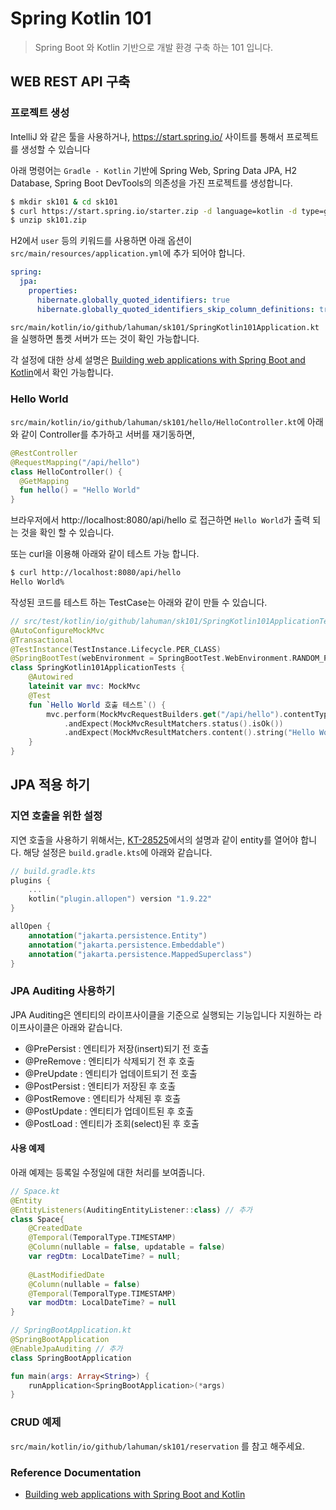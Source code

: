 # Spring Kotlin 101

> Spring Boot 와 Kotlin 기반으로 개발 환경 구축 하는 101 입니다. 

## WEB REST API 구축 

### 프로젝트 생성 

IntelliJ 와 같은 툴을 사용하거나, https://start.spring.io/ 사이트를 통해서 프로젝트를 생성할 수 있습니다 

아래 명령어는 `Gradle - Kotlin` 기반에 Spring Web, Spring Data JPA, H2 Database, Spring Boot DevTools의 의존성을 가진 프로젝트를 생성합니다. 

```bash
$ mkdir sk101 & cd sk101
$ curl https://start.spring.io/starter.zip -d language=kotlin -d type=gradle-project-kotlin -d dependencies=web,jpa,h2,devtools -d packageName=io.github.lahuman.sk101 -d name=SpringKotlin101 -o sk101.zip
$ unzip sk101.zip
```

H2에서 `user` 등의 키워드를 사용하면 아래 옵션이 `src/main/resources/application.yml`에 추가 되어야 합니다.

```yaml
spring:
  jpa:
    properties:
      hibernate.globally_quoted_identifiers: true
      hibernate.globally_quoted_identifiers_skip_column_definitions: true
```

`src/main/kotlin/io/github/lahuman/sk101/SpringKotlin101Application.kt` 을 실행하면 톰켓 서버가 뜨는 것이 확인 가능합니다. 

각 설정에 대한 상세 설명은 [Building web applications with Spring Boot and Kotlin](https://spring.io/guides/tutorials/spring-boot-kotlin)에서 확인 가능합니다. 

### Hello World 

`src/main/kotlin/io/github/lahuman/sk101/hello/HelloController.kt`에 아래와 같이 Controller를 추가하고 서버를 재기동하면, 

```kotlin
@RestController
@RequestMapping("/api/hello")
class HelloController() {
  @GetMapping
  fun hello() = "Hello World"
}
```
브라우저에서 http://localhost:8080/api/hello 로 접근하면 `Hello World`가 출력 되는 것을 확인 할 수 있습니다. 

또는 curl을 이용해 아래와 같이 테스트 가능 합니다. 

```bash
$ curl http://localhost:8080/api/hello
Hello World%
```

작성된 코드를 테스트 하는 TestCase는 아래와 같이 만들 수 있습니다. 

```kotlin
// src/test/kotlin/io/github/lahuman/sk101/SpringKotlin101ApplicationTests.kt
@AutoConfigureMockMvc
@Transactional
@TestInstance(TestInstance.Lifecycle.PER_CLASS)
@SpringBootTest(webEnvironment = SpringBootTest.WebEnvironment.RANDOM_PORT)
class SpringKotlin101ApplicationTests {
    @Autowired
    lateinit var mvc: MockMvc
    @Test
    fun `Hello World 호출 테스트`() {
        mvc.perform(MockMvcRequestBuilders.get("/api/hello").contentType(MediaType.APPLICATION_JSON))
            .andExpect(MockMvcResultMatchers.status().isOk())
            .andExpect(MockMvcResultMatchers.content().string("Hello World"))
    }
}
```

## JPA 적용 하기

### 지연 호출을 위한 설정

지연 호출을 사용하기 위해서는, [KT-28525](https://youtrack.jetbrains.com/issue/KT-28525)에서의 설명과 같이 entity를 열어야 합니다. 
해당 설정은 `build.gradle.kts`에 아래와 같습니다.
```kotlin
// build.gradle.kts
plugins {
    ...
    kotlin("plugin.allopen") version "1.9.22"
}

allOpen {
    annotation("jakarta.persistence.Entity")
    annotation("jakarta.persistence.Embeddable")
    annotation("jakarta.persistence.MappedSuperclass")
}
```

### JPA Auditing 사용하기 

JPA Auditing은 엔티티의 라이프사이클을 기준으로 실행되는 기능입니다 
지원하는 라이프사이클은 아래와 같습니다.

- @PrePersist : 엔티티가 저장(insert)되기 전 호출
- @PreRemove : 엔티티가 삭제되기 전 후 호출
- @PreUpdate : 엔티티가 업데이트되기 전 호출
- @PostPersist : 엔티티가 저장된 후 호출
- @PostRemove : 엔티티가 삭제된 후 호출
- @PostUpdate : 엔티티가 업데이트된 후 호출
- @PostLoad : 엔티티가 조회(select)된 후 호출

#### 사용 예제

아래 예제는 등록일 수정일에 대한 처리를 보여줍니다.

```kotlin
// Space.kt
@Entity
@EntityListeners(AuditingEntityListener::class) // 추가
class Space{
    @CreatedDate
    @Temporal(TemporalType.TIMESTAMP)
    @Column(nullable = false, updatable = false)
    var regDtm: LocalDateTime? = null;
    
    @LastModifiedDate
    @Column(nullable = false)
    @Temporal(TemporalType.TIMESTAMP)
    var modDtm: LocalDateTime? = null
}

// SpringBootApplication.kt
@SpringBootApplication
@EnableJpaAuditing // 추가 
class SpringBootApplication

fun main(args: Array<String>) {
    runApplication<SpringBootApplication>(*args)
}
```


### CRUD 예제

`src/main/kotlin/io/github/lahuman/sk101/reservation` 를 참고 해주세요.


### Reference Documentation

- [Building web applications with Spring Boot and Kotlin](https://spring.io/guides/tutorials/spring-boot-kotlin)
 